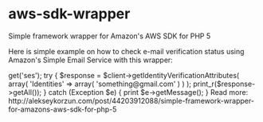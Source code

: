 aws-sdk-wrapper
===============

Simple framework wrapper for Amazon's AWS SDK for PHP 5

Here is simple example on how to check e-mail verification status using Amazon's Simple Email Service with this wrapper:

<?php
use \Exception;
use \classes\Amazon;

$amazon = new Amazon();
$client = $amazon->get('ses');

try {
  $response = $client->getIdentityVerificationAttributes(
		array(
			'Identities' => array(
				'something@gmail.com'
			)
		)
	);
	
	print_r($response->getAll());
} catch (Exception $e) {
	print $e->getMessage();
}


Read more: http://alekseykorzun.com/post/44203912088/simple-framework-wrapper-for-amazons-aws-sdk-for-php-5

